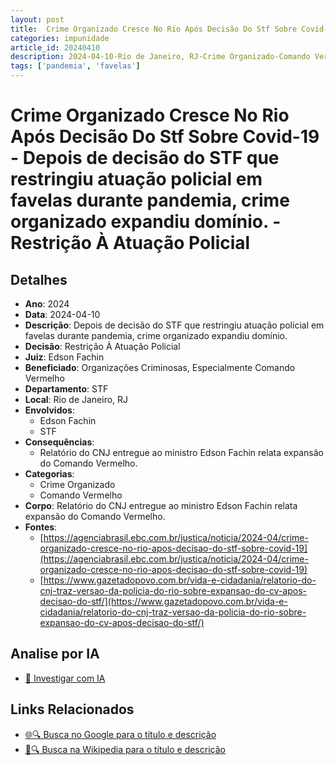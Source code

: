 ```yaml
---
layout: post
title:  Crime Organizado Cresce No Rio Após Decisão Do Stf Sobre Covid-19
categories: impunidade
article_id: 20240410
description: 2024-04-10-Rio de Janeiro, RJ-Crime Organizado-Comando Vermelho
tags: ['pandemia', 'favelas']
---
```


# Crime Organizado Cresce No Rio Após Decisão Do Stf Sobre Covid-19 - Depois de decisão do STF que restringiu atuação policial em favelas durante pandemia, crime organizado expandiu domínio. - Restrição À Atuação Policial

## Detalhes
- **Ano**: 2024
- **Data**: 2024-04-10
- **Descrição**: Depois de decisão do STF que restringiu atuação policial em favelas durante pandemia, crime organizado expandiu domínio.
- **Decisão**: Restrição À Atuação Policial
- **Juiz**: Edson Fachin
- **Beneficiado**: Organizações Criminosas, Especialmente Comando Vermelho
- **Departamento**: STF
- **Local**: Rio de Janeiro, RJ
- **Envolvidos**:
  - Edson Fachin
  - STF
- **Consequências**:
  - Relatório do CNJ entregue ao ministro Edson Fachin relata expansão do Comando Vermelho.
- **Categorias**:
  - Crime Organizado
  - Comando Vermelho
- **Corpo**: Relatório do CNJ entregue ao ministro Edson Fachin relata expansão do Comando Vermelho.
- **Fontes**:
  - [https://agenciabrasil.ebc.com.br/justica/noticia/2024-04/crime-organizado-cresce-no-rio-apos-decisao-do-stf-sobre-covid-19](https://agenciabrasil.ebc.com.br/justica/noticia/2024-04/crime-organizado-cresce-no-rio-apos-decisao-do-stf-sobre-covid-19)
  - [https://www.gazetadopovo.com.br/vida-e-cidadania/relatorio-do-cnj-traz-versao-da-policia-do-rio-sobre-expansao-do-cv-apos-decisao-do-stf/](https://www.gazetadopovo.com.br/vida-e-cidadania/relatorio-do-cnj-traz-versao-da-policia-do-rio-sobre-expansao-do-cv-apos-decisao-do-stf/)

## Analise por IA
- [🤖 Investigar com IA](https://www.perplexity.ai/search?q=%22decis%C3%B5es%20judiciais%20Brasil%22%20Crime%20Organizado%20Cresce%20No%20Rio%20Ap%C3%B3s%20Decis%C3%A3o%20Do%20Stf%20Sobre%20Covid-19%20Depois%20de%20decis%C3%A3o%20do%20STF%20que%20restringiu%20atua%C3%A7%C3%A3o%20policial%20em%20favelas%20durante%20pandemia%2C%20crime%20organizado%20expandiu%20dom%C3%ADnio.%20Rio%20de%20Janeiro%2C%20RJ%202024-04-10%20Edson%20Fachin%20Organiza%C3%A7%C3%B5es%20Criminosas%2C%20Especialmente%20Comando%20Vermelho)

## Links Relacionados
- [🌐🔍 Busca no Google para o título e descrição](https://www.google.com/search?q=%22decis%C3%B5es%20judiciais%20Brasil%22%20Crime%20Organizado%20Cresce%20No%20Rio%20Ap%C3%B3s%20Decis%C3%A3o%20Do%20Stf%20Sobre%20Covid-19%20Depois%20de%20decis%C3%A3o%20do%20STF%20que%20restringiu%20atua%C3%A7%C3%A3o%20policial%20em%20favelas%20durante%20pandemia%2C%20crime%20organizado%20expandiu%20dom%C3%ADnio.%20Rio%20de%20Janeiro%2C%20RJ%202024-04-10%20Edson%20Fachin%20Organiza%C3%A7%C3%B5es%20Criminosas%2C%20Especialmente%20Comando%20Vermelho)
- [📖🔍 Busca na Wikipedia para o título e descrição](https://pt.wikipedia.org/w/index.php?search=%22decis%C3%B5es%20judiciais%20Brasil%22%20Crime%20Organizado%20Cresce%20No%20Rio%20Ap%C3%B3s%20Decis%C3%A3o%20Do%20Stf%20Sobre%20Covid-19%20Depois%20de%20decis%C3%A3o%20do%20STF%20que%20restringiu%20atua%C3%A7%C3%A3o%20policial%20em%20favelas%20durante%20pandemia%2C%20crime%20organizado%20expandiu%20dom%C3%ADnio.%20Rio%20de%20Janeiro%2C%20RJ%202024-04-10%20Edson%20Fachin%20Organiza%C3%A7%C3%B5es%20Criminosas%2C%20Especialmente%20Comando%20Vermelho)

